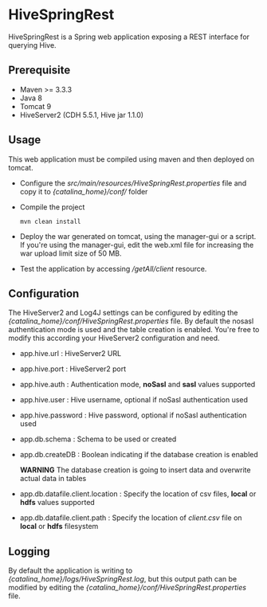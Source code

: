 # HiveSpringRest
HiveSpringRest is a Spring web application exposing a REST interface for querying Hive.

## Prerequisite
* Maven >= 3.3.3
* Java 8
* Tomcat 9
* HiveServer2 (CDH 5.5.1, Hive jar 1.1.0)

## Usage
This web application must be compiled using maven and then deployed on tomcat.
* Configure the *src/main/resources/HiveSpringRest.properties* file and copy it to *{catalina_home}/conf/* folder
* Compile the project

  ```
  mvn clean install
  ```
* Deploy the war generated on tomcat, using the manager-gui or a script. If you're using the manager-gui, edit the web.xml
file for increasing the war upload limit size of 50 MB.
* Test the application by accessing */getAll/client* resource.

## Configuration
The HiveServer2 and Log4J settings can be configured by editing the *{catalina_home}/conf/HiveSpringRest.properties* 
file. By default the nosasl authentication mode is used and the table creation is enabled. 
You're free to modify this according your HiveServer2 configuration and need. 
* app.hive.url : HiveServer2 URL
* app.hive.port : HiveServer2 port
* app.hive.auth : Authentication mode, **noSasl** and **sasl** values supported
* app.hive.user : Hive username, optional if noSasl authentication used
* app.hive.password : Hive password, optional if noSasl authentication used
* app.db.schema : Schema to be used or created
* app.db.createDB : Boolean indicating if the database creation is enabled

  **WARNING** The database creation is going to insert data and overwrite actual data in tables
* app.db.datafile.client.location : Specify the location of csv files, **local** or **hdfs** values supported
* app.db.datafile.client.path : Specify the location of *client.csv* file on **local** or **hdfs** filesystem 

## Logging
By default the application is writing to *{catalina_home}/logs/HiveSpringRest.log*, but this output path can be modified 
by editing the *{catalina_home}/conf/HiveSpringRest.properties* file.